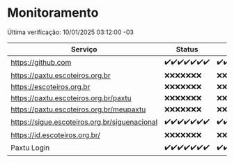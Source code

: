 # Monitoramento

Última verificação: 10/01/2025 03:12:00 -03

|Serviço|Status|Últimas 24h|
|---|---|---|
|https://github.com|<span title="2025-01-03: OK=23">✔️</span><span title="2025-01-04: OK=23">✔️</span><span title="2025-01-05: OK=23">✔️</span><span title="2025-01-06: OK=23">✔️</span><span title="2025-01-07: OK=22">✔️</span><span title="2025-01-08: OK=23">✔️</span><span title="2025-01-09: OK=6">✔️</span>|<span title="09/01/2025 04:08:00 -03 : 200">✔️</span><span title="09/01/2025 05:11:00 -03 : 200">✔️</span><span title="09/01/2025 06:09:00 -03 : 200">✔️</span><span title="09/01/2025 07:09:00 -03 : 200">✔️</span><span title="09/01/2025 08:07:00 -03 : 200">✔️</span><span title="09/01/2025 09:15:00 -03 : 200">✔️</span><span title="09/01/2025 10:16:00 -03 : 200">✔️</span><span title="09/01/2025 11:07:00 -03 : 200">✔️</span><span title="09/01/2025 12:08:00 -03 : 200">✔️</span><span title="09/01/2025 13:10:00 -03 : 200">✔️</span><span title="09/01/2025 14:07:00 -03 : 200">✔️</span><span title="09/01/2025 15:11:00 -03 : 200">✔️</span><span title="09/01/2025 16:06:00 -03 : 200">✔️</span><span title="09/01/2025 17:09:00 -03 : 200">✔️</span><span title="09/01/2025 18:07:00 -03 : 200">✔️</span><span title="09/01/2025 19:07:00 -03 : 200">✔️</span><span title="09/01/2025 20:08:00 -03 : 200">✔️</span><span title="09/01/2025 21:41:00 -03 : 200">✔️</span><span title="09/01/2025 23:13:00 -03 : 200">✔️</span><span title="10/01/2025 00:16:00 -03 : 200">✔️</span><span title="10/01/2025 01:10:00 -03 : 200">✔️</span><span title="10/01/2025 02:08:00 -03 : 200">✔️</span><span title="10/01/2025 03:12:00 -03 : 200">✔️</span>|
|https://paxtu.escoteiros.org.br|<span title="2025-01-03: Falhas=23">❌</span><span title="2025-01-04: Falhas=23">❌</span><span title="2025-01-05: Falhas=23">❌</span><span title="2025-01-06: Falhas=23">❌</span><span title="2025-01-07: Falhas=22">❌</span><span title="2025-01-08: Falhas=23">❌</span><span title="2025-01-09: Falhas=6">❌</span>|<span title="09/01/2025 04:08:00 -03 : 403">❌</span><span title="09/01/2025 05:11:00 -03 : 403">❌</span><span title="09/01/2025 06:09:00 -03 : 403">❌</span><span title="09/01/2025 07:09:00 -03 : 403">❌</span><span title="09/01/2025 08:07:00 -03 : 403">❌</span><span title="09/01/2025 09:15:00 -03 : 403">❌</span><span title="09/01/2025 10:16:00 -03 : 403">❌</span><span title="09/01/2025 11:07:00 -03 : 403">❌</span><span title="09/01/2025 12:08:00 -03 : 403">❌</span><span title="09/01/2025 13:10:00 -03 : 403">❌</span><span title="09/01/2025 14:07:00 -03 : 403">❌</span><span title="09/01/2025 15:11:00 -03 : 403">❌</span><span title="09/01/2025 16:06:00 -03 : 403">❌</span><span title="09/01/2025 17:09:00 -03 : 403">❌</span><span title="09/01/2025 18:07:00 -03 : 403">❌</span><span title="09/01/2025 19:07:00 -03 : 403">❌</span><span title="09/01/2025 20:08:00 -03 : 403">❌</span><span title="09/01/2025 21:41:00 -03 : 403">❌</span><span title="09/01/2025 23:13:00 -03 : 403">❌</span><span title="10/01/2025 00:16:00 -03 : 403">❌</span><span title="10/01/2025 01:10:00 -03 : 403">❌</span><span title="10/01/2025 02:08:00 -03 : 403">❌</span><span title="10/01/2025 03:12:00 -03 : 403">❌</span>|
|https://escoteiros.org.br|<span title="2025-01-03: Falhas=23">❌</span><span title="2025-01-04: Falhas=23">❌</span><span title="2025-01-05: Falhas=23">❌</span><span title="2025-01-06: Falhas=23">❌</span><span title="2025-01-07: Falhas=22">❌</span><span title="2025-01-08: Falhas=23">❌</span><span title="2025-01-09: Falhas=6">❌</span>|<span title="09/01/2025 04:08:00 -03 : 403">❌</span><span title="09/01/2025 05:11:00 -03 : 403">❌</span><span title="09/01/2025 06:09:00 -03 : 403">❌</span><span title="09/01/2025 07:09:00 -03 : 403">❌</span><span title="09/01/2025 08:07:00 -03 : 403">❌</span><span title="09/01/2025 09:15:00 -03 : 403">❌</span><span title="09/01/2025 10:16:00 -03 : 403">❌</span><span title="09/01/2025 11:07:00 -03 : 403">❌</span><span title="09/01/2025 12:08:00 -03 : 403">❌</span><span title="09/01/2025 13:10:00 -03 : 403">❌</span><span title="09/01/2025 14:07:00 -03 : 403">❌</span><span title="09/01/2025 15:11:00 -03 : 403">❌</span><span title="09/01/2025 16:06:00 -03 : 403">❌</span><span title="09/01/2025 17:09:00 -03 : 403">❌</span><span title="09/01/2025 18:07:00 -03 : 403">❌</span><span title="09/01/2025 19:07:00 -03 : 403">❌</span><span title="09/01/2025 20:08:00 -03 : 403">❌</span><span title="09/01/2025 21:41:00 -03 : 403">❌</span><span title="09/01/2025 23:13:00 -03 : 403">❌</span><span title="10/01/2025 00:16:00 -03 : 403">❌</span><span title="10/01/2025 01:10:00 -03 : 403">❌</span><span title="10/01/2025 02:08:00 -03 : 403">❌</span><span title="10/01/2025 03:12:00 -03 : 403">❌</span>|
|https://paxtu.escoteiros.org.br/paxtu|<span title="2025-01-03: Falhas=23">❌</span><span title="2025-01-04: Falhas=23">❌</span><span title="2025-01-05: Falhas=23">❌</span><span title="2025-01-06: Falhas=23">❌</span><span title="2025-01-07: Falhas=22">❌</span><span title="2025-01-08: Falhas=23">❌</span><span title="2025-01-09: Falhas=6">❌</span>|<span title="09/01/2025 04:08:00 -03 : 403">❌</span><span title="09/01/2025 05:11:00 -03 : 403">❌</span><span title="09/01/2025 06:09:00 -03 : 403">❌</span><span title="09/01/2025 07:09:00 -03 : 403">❌</span><span title="09/01/2025 08:07:00 -03 : 403">❌</span><span title="09/01/2025 09:15:00 -03 : 403">❌</span><span title="09/01/2025 10:16:00 -03 : 403">❌</span><span title="09/01/2025 11:07:00 -03 : 403">❌</span><span title="09/01/2025 12:08:00 -03 : 403">❌</span><span title="09/01/2025 13:10:00 -03 : 403">❌</span><span title="09/01/2025 14:07:00 -03 : 403">❌</span><span title="09/01/2025 15:11:00 -03 : 403">❌</span><span title="09/01/2025 16:06:00 -03 : 403">❌</span><span title="09/01/2025 17:09:00 -03 : 403">❌</span><span title="09/01/2025 18:07:00 -03 : 403">❌</span><span title="09/01/2025 19:07:00 -03 : 403">❌</span><span title="09/01/2025 20:08:00 -03 : 403">❌</span><span title="09/01/2025 21:41:00 -03 : 403">❌</span><span title="09/01/2025 23:13:00 -03 : 403">❌</span><span title="10/01/2025 00:16:00 -03 : 403">❌</span><span title="10/01/2025 01:10:00 -03 : 403">❌</span><span title="10/01/2025 02:08:00 -03 : 403">❌</span><span title="10/01/2025 03:12:00 -03 : 403">❌</span>|
|https://paxtu.escoteiros.org.br/meupaxtu|<span title="2025-01-03: Falhas=23">❌</span><span title="2025-01-04: Falhas=23">❌</span><span title="2025-01-05: Falhas=23">❌</span><span title="2025-01-06: Falhas=23">❌</span><span title="2025-01-07: Falhas=22">❌</span><span title="2025-01-08: Falhas=23">❌</span><span title="2025-01-09: Falhas=6">❌</span>|<span title="09/01/2025 04:08:00 -03 : 403">❌</span><span title="09/01/2025 05:11:00 -03 : 403">❌</span><span title="09/01/2025 06:09:00 -03 : 403">❌</span><span title="09/01/2025 07:09:00 -03 : 403">❌</span><span title="09/01/2025 08:07:00 -03 : 403">❌</span><span title="09/01/2025 09:15:00 -03 : 403">❌</span><span title="09/01/2025 10:16:00 -03 : 403">❌</span><span title="09/01/2025 11:07:00 -03 : 403">❌</span><span title="09/01/2025 12:08:00 -03 : 403">❌</span><span title="09/01/2025 13:10:00 -03 : 403">❌</span><span title="09/01/2025 14:07:00 -03 : 403">❌</span><span title="09/01/2025 15:11:00 -03 : 403">❌</span><span title="09/01/2025 16:06:00 -03 : 403">❌</span><span title="09/01/2025 17:09:00 -03 : 403">❌</span><span title="09/01/2025 18:07:00 -03 : 403">❌</span><span title="09/01/2025 19:07:00 -03 : 403">❌</span><span title="09/01/2025 20:08:00 -03 : 403">❌</span><span title="09/01/2025 21:41:00 -03 : 403">❌</span><span title="09/01/2025 23:13:00 -03 : 403">❌</span><span title="10/01/2025 00:16:00 -03 : 403">❌</span><span title="10/01/2025 01:10:00 -03 : 403">❌</span><span title="10/01/2025 02:08:00 -03 : 403">❌</span><span title="10/01/2025 03:12:00 -03 : 403">❌</span>|
|https://sigue.escoteiros.org.br/siguenacional|<span title="2025-01-03: OK=23">✔️</span><span title="2025-01-04: OK=23">✔️</span><span title="2025-01-05: OK=23">✔️</span><span title="2025-01-06: OK=23">✔️</span><span title="2025-01-07: OK=22">✔️</span><span title="2025-01-08: OK=23">✔️</span><span title="2025-01-09: OK=6">✔️</span>|<span title="09/01/2025 04:08:00 -03 : 200">✔️</span><span title="09/01/2025 05:11:00 -03 : 200">✔️</span><span title="09/01/2025 06:09:00 -03 : 200">✔️</span><span title="09/01/2025 07:09:00 -03 : 200">✔️</span><span title="09/01/2025 08:07:00 -03 : 200">✔️</span><span title="09/01/2025 09:15:00 -03 : 200">✔️</span><span title="09/01/2025 10:16:00 -03 : 200">✔️</span><span title="09/01/2025 11:07:00 -03 : 200">✔️</span><span title="09/01/2025 12:08:00 -03 : 200">✔️</span><span title="09/01/2025 13:10:00 -03 : 200">✔️</span><span title="09/01/2025 14:07:00 -03 : 200">✔️</span><span title="09/01/2025 15:11:00 -03 : 200">✔️</span><span title="09/01/2025 16:06:00 -03 : 200">✔️</span><span title="09/01/2025 17:09:00 -03 : 0">❌</span><span title="09/01/2025 18:07:00 -03 : 200">✔️</span><span title="09/01/2025 19:07:00 -03 : 200">✔️</span><span title="09/01/2025 20:08:00 -03 : 200">✔️</span><span title="09/01/2025 21:41:00 -03 : 200">✔️</span><span title="09/01/2025 23:13:00 -03 : 200">✔️</span><span title="10/01/2025 00:16:00 -03 : 200">✔️</span><span title="10/01/2025 01:10:00 -03 : 200">✔️</span><span title="10/01/2025 02:08:00 -03 : 200">✔️</span><span title="10/01/2025 03:12:00 -03 : 200">✔️</span>|
|https://id.escoteiros.org.br/|<span title="2025-01-03: Falhas=23">❌</span><span title="2025-01-04: Falhas=23">❌</span><span title="2025-01-05: Falhas=23">❌</span><span title="2025-01-06: Falhas=23">❌</span><span title="2025-01-07: Falhas=22">❌</span><span title="2025-01-08: Falhas=23">❌</span><span title="2025-01-09: Falhas=6">❌</span>|<span title="09/01/2025 04:08:00 -03 : 403">❌</span><span title="09/01/2025 05:11:00 -03 : 403">❌</span><span title="09/01/2025 06:09:00 -03 : 403">❌</span><span title="09/01/2025 07:09:00 -03 : 403">❌</span><span title="09/01/2025 08:07:00 -03 : 403">❌</span><span title="09/01/2025 09:15:00 -03 : 403">❌</span><span title="09/01/2025 10:16:00 -03 : 403">❌</span><span title="09/01/2025 11:07:00 -03 : 403">❌</span><span title="09/01/2025 12:08:00 -03 : 403">❌</span><span title="09/01/2025 13:10:00 -03 : 403">❌</span><span title="09/01/2025 14:07:00 -03 : 403">❌</span><span title="09/01/2025 15:11:00 -03 : 403">❌</span><span title="09/01/2025 16:06:00 -03 : 403">❌</span><span title="09/01/2025 17:09:00 -03 : 403">❌</span><span title="09/01/2025 18:07:00 -03 : 403">❌</span><span title="09/01/2025 19:07:00 -03 : 403">❌</span><span title="09/01/2025 20:08:00 -03 : 403">❌</span><span title="09/01/2025 21:41:00 -03 : 403">❌</span><span title="09/01/2025 23:13:00 -03 : 403">❌</span><span title="10/01/2025 00:16:00 -03 : 403">❌</span><span title="10/01/2025 01:10:00 -03 : 403">❌</span><span title="10/01/2025 02:08:00 -03 : 403">❌</span><span title="10/01/2025 03:12:00 -03 : 403">❌</span>|
|Paxtu Login|<span title="2025-01-03: OK=23">✔️</span><span title="2025-01-04: OK=23">✔️</span><span title="2025-01-05: OK=23">✔️</span><span title="2025-01-06: OK=23">✔️</span><span title="2025-01-07: OK=22">✔️</span><span title="2025-01-08: OK=23">✔️</span><span title="2025-01-09: OK=6">✔️</span>|<span title="09/01/2025 04:08:00 -03 : 200">✔️</span><span title="09/01/2025 05:11:00 -03 : 200">✔️</span><span title="09/01/2025 06:09:00 -03 : 200">✔️</span><span title="09/01/2025 07:09:00 -03 : 200">✔️</span><span title="09/01/2025 08:07:00 -03 : 200">✔️</span><span title="09/01/2025 09:15:00 -03 : 200">✔️</span><span title="09/01/2025 10:16:00 -03 : 200">✔️</span><span title="09/01/2025 11:07:00 -03 : 200">✔️</span><span title="09/01/2025 12:08:00 -03 : 200">✔️</span><span title="09/01/2025 13:10:00 -03 : 200">✔️</span><span title="09/01/2025 14:07:00 -03 : 200">✔️</span><span title="09/01/2025 15:11:00 -03 : 200">✔️</span><span title="09/01/2025 16:06:00 -03 : 200">✔️</span><span title="09/01/2025 17:09:00 -03 : 200">✔️</span><span title="09/01/2025 18:07:00 -03 : 200">✔️</span><span title="09/01/2025 19:07:00 -03 : 200">✔️</span><span title="09/01/2025 20:08:00 -03 : 200">✔️</span><span title="09/01/2025 21:41:00 -03 : 200">✔️</span><span title="09/01/2025 23:13:00 -03 : 200">✔️</span><span title="10/01/2025 00:16:00 -03 : 200">✔️</span><span title="10/01/2025 01:10:00 -03 : 200">✔️</span><span title="10/01/2025 02:08:00 -03 : 200">✔️</span><span title="10/01/2025 03:12:00 -03 : 200">✔️</span>|
